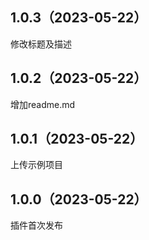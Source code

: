 ## 1.0.3（2023-05-22）
修改标题及描述
## 1.0.2（2023-05-22）
增加readme.md
## 1.0.1（2023-05-22）
上传示例项目
## 1.0.0（2023-05-22）
插件首次发布
